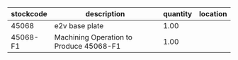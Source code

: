 |stockcode|description|quantity|location|
|---------|-----------|--------|--------|
|45068|e2v base plate|1.00||
|45068-F1|Machining Operation to Produce 45068-F1|1.00||
